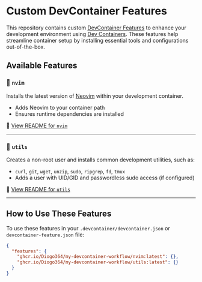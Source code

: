 # Custom DevContainer Features

This repository contains custom [DevContainer Features](https://containers.dev/implementors/features/) to enhance your development environment using [Dev Containers](https://containers.dev/). These features help streamline container setup by installing essential tools and configurations out-of-the-box.

## Available Features

### 🔹 `nvim`

Installs the latest version of [Neovim](https://neovim.io/) within your development container.

- Adds Neovim to your container path
- Ensures runtime dependencies are installed

📄 [View README for `nvim`](./src/nvim/README.md)

---

### 🔹 `utils`

Creates a non-root user and installs common development utilities, such as:

- `curl`, `git`, `wget`, `unzip`, `sudo`, `ripgrep`, `fd`, `tmux`
- Adds a user with UID/GID and passwordless sudo access (if configured)

📄 [View README for `utils`](./src/utils/README.md)

---

## How to Use These Features

To use these features in your `.devcontainer/devcontainer.json` or `devcontainer-feature.json` file:

```json
{
  "features": {
    "ghcr.io/Diogo364/my-devcontainer-workflow/nvim:latest": {},
    "ghcr.io/Diogo364/my-devcontainer-workflow/utils:latest": {}
  }
}
```
